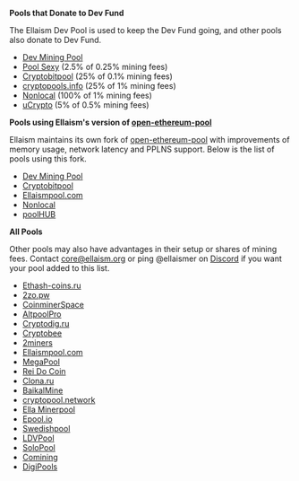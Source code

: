 **Pools that Donate to Dev Fund**

The Ellaism Dev Pool is used to keep the Dev Fund going, and other pools also donate to Dev Fund.

<ul>
  <li><a href="https://pool.ellaism.org">Dev Mining Pool</a></li>
  <li><a href="http://ella.pool.sexy">Pool Sexy</a> (2.5% of 0.25% mining fees)</li>
  <li><a href="http://ella.cryptobitpool.eu">Cryptobitpool</a> (25% of 0.1% mining fees)</li>
  <li><a href="http://ella.cryptopools.info">cryptopools.info</a> (25% of 1% mining fees)</li>
  <li><a href="https://pool.nonlocal.ca">Nonlocal</a> (100% of 1% mining fees)</li>
  <li><a href="https://ucrypto.net/currency/?curr=ELLA">uCrypto</a> (5% of 0.5% mining fees)</li>
</ul>

**Pools using Ellaism's version of [open-ethereum-pool](https://github.com/ellaism/open-ethereum-pool)**

Ellaism maintains its own fork of [open-ethereum-pool](https://github.com/ellaism/open-ethereum-pool) with improvements of memory usage, network latency and PPLNS support. Below is the list of pools using this fork.

* [Dev Mining Pool](https://pool.ellaism.org/)
* [Cryptobitpool](http://ella.cryptobitpool.eu/)
* [Ellaismpool.com](http://ellaismpool.com)
* [Nonlocal](https://pool.nonlocal.ca)
* [poolHUB](http://ella.poolhub.org/)

**All Pools**

Other pools may also have advantages in their setup or shares of mining fees. Contact core@ellaism.org or ping @ellaismer on [Discord](https://discord.ellaism.org/) if you want your pool added to this list.

<ul>
  <li><a href="http://ella.ethash-coins.ru">Ethash-coins.ru</a></li>
  <li><a href="http://ellaism.2zo.pw">2zo.pw</a></li>
  <li><a href="http://ella.coinminer.space">CoinminerSpace</a></li>
  <li><a href="http://ella.altpool.pro">AltpoolPro</a></li>
  <li><a href="http://ella-solo.cryptodig.ru">Cryptodig.ru</a></li>
  <li><a href="http://cryptobee.de">Cryptobee</a></li>
  <li><a href="https://2miners.com">2miners</a></li>
  <li><a href="http://ellaismpool.com">Ellaismpool.com</a></li>
  <li><a href="http://megapool.io/ella">MegaPool</a></li>
  <li><a href="https://ella.reidocoin.com.br/">Rei Do Coin</a></li>
  <li><a href="http://clona.ru">Clona.ru</a></li>
  <li><a href="http://ell.baikalmine.com">BaikalMine</a></li>
  <li><a href="http://ella.cryptopool.network">cryptopool.network</a></li>
  <li><a href="http://ella.minerpool.net">Ella Minerpool</a></li>
  <li><a href="http://ella.epool.io">Epool.io</a></li>
  <li><a href="http://swedishpool.se/">Swedishpool</a></li>
  <li><a href="http://ella.ldvpool.com">LDVPool</a></li>
  <li><a href="https://ella.solopool.org/">SoloPool</a></li>
  <li><a href="http://comining.io/">Comining</a></li>
  <li><a href="http://ella.digipools.org/">DigiPools</a></li>
</ul>